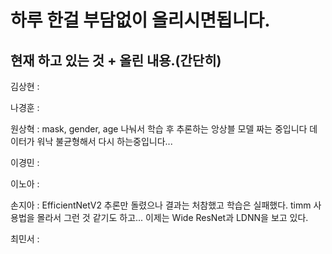 # 하루 한걸 부담없이 올리시면됩니다.

## 현재 하고 있는 것 + 올린 내용.(간단히)
김상현 : 

나경훈 : 

원상혁 : mask, gender, age 나눠서 학습 후 추론하는 앙상블 모델 짜는 중입니다 데이터가 워낙 불균형해서 다시 하는중입니다...

이경민 : 

이노아 : 

손지아 : EfficientNetV2 추론만 돌렸으나 결과는 처참했고 학습은 실패했다. timm 사용법을 몰라서 그런 것 같기도 하고... 이제는 Wide ResNet과 LDNN을 보고 있다.

최민서 : 
